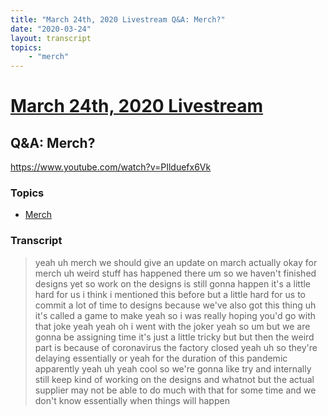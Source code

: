 ```yaml
---
title: "March 24th, 2020 Livestream Q&A: Merch?"
date: "2020-03-24"
layout: transcript
topics:
    - "merch"
---
```

# [March 24th, 2020 Livestream](../2020-03-24.md)
## Q&A: Merch?
https://www.youtube.com/watch?v=PIlduefx6Vk

### Topics
* [Merch](../topics/merch.md)

### Transcript

> yeah uh merch we should give an update on march actually okay for merch uh weird stuff has happened there um so we haven't finished designs yet so work on the designs is still gonna happen it's a little hard for us i think i mentioned this before but a little hard for us to commit a lot of time to designs because we've also got this thing uh it's called a game to make yeah so i was really hoping you'd go with that joke yeah yeah oh i went with the joker yeah so um but we are gonna be assigning time it's just a little tricky but but then the weird part is because of coronavirus the factory closed yeah uh so they're delaying essentially or yeah for the duration of this pandemic apparently yeah uh yeah cool so we're gonna like try and internally still keep kind of working on the designs and whatnot but the actual supplier may not be able to do much with that for some time and we don't know essentially when things will happen
